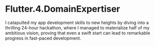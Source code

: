 # Flutter.4.DomainExpertiser
I catapulted my app development skills to new heights by diving into a thrilling 24-hour hackathon, where I managed to materialize half of my ambitious vision, proving that even a swift start can lead to remarkable progress in fast-paced development.
